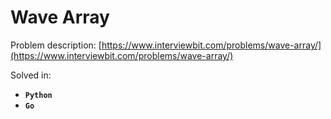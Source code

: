 # Wave Array

Problem description: [https://www.interviewbit.com/problems/wave-array/](https://www.interviewbit.com/problems/wave-array/)


Solved in:

 * **`Python`**
 * **`Go`**
